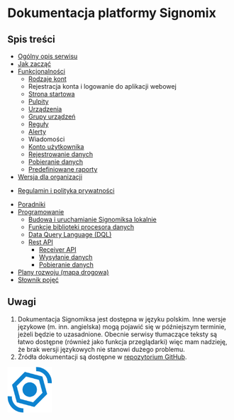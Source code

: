 # Dokumentacja platformy Signomix


## Spis treści

<div class="row">
<div class="col">

- [Ogólny opis serwisu](/introduction.md)
- [Jak zacząć](/getting_started.md)
- [Funkcjonalności](/features/index.md)
    - [Rodzaje kont](/features/account_types.md)
    - Rejestracja konta i logowanie do aplikacji webowej
    - [Strona startowa](/features/home_page.md)
    - [Pulpity](/features/dashboards/index.md)
    - [Urządzenia](/features/devices/index.md)
    - [Grupy urządzeń](/features/groups/index.md)
    - [Reguły](/features/rules/index.md)
    - [Alerty](/features/alerts/index.md)
    - Wiadomości
    - [Konto użytkownika](/features/account/index.md)
    - [Rejestrowanie danych](/features/data_provisioning.md)
    - [Pobieranie danych](/features/downloading_data.md)
    - [Predefiniowane raporty](/features/reports/predefined_reports.md)
- [Wersja dla organizacji](/administration/index.md)
<!-- - [Wersja enterprise](/enterprise/index.md) -->
- [Regulamin i polityka prywatności](/legal/terms_and_conditions.md)

</div>
<div class="col">

- [Poradniki](/howto/index.md)
- [Programowanie](/development/index.md)
  - [Budowa i uruchamianie Signomiksa lokalnie](/development/getting-started.md)
  - [Funkcje biblioteki procesora danych](/features/devices/data_processor_lib.md)
  - [Data Query Language (DQL)](/development/dql.md)
  - [Rest API](/restapi/index.md)
    - [Receiver API](/restapi/receiver.md)
    - [Wysyłanie danych](/restapi/sending-data.md)
    - [Pobieranie danych](/restapi/downloading-data.md)
- [Plany rozwoju (mapa drogowa)](https://github.com/orgs/signomix/projects/4)
- [Słownik pojęć](/dictionary.md)

</div>
</div>

## Uwagi
 1. Dokumentacja Signomiksa jest dostępna w języku polskim. Inne wersje językowe (m. inn. angielska) mogą pojawić się w późniejszym terminie, jeżeli będzie to uzasadnione. Obecnie serwisy tłumaczące teksty są łatwo dostępne (również jako funkcja przeglądarki) więc mam nadzieję, że brak wersji językowych nie stanowi dużego problemu.
 2. Źródła dokumentacji są dostępne w [repozytorium GitHub](https://github.com/signomix/signomix-documentation).

<div class="text-center mt-3"><img src="assets/logo.svg" width="100px"></div>
